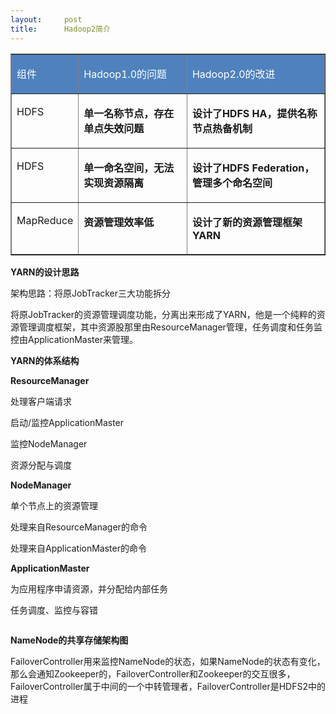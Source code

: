 ```yaml
---
layout:     post
title:      Hadoop2简介
---
```

<div id="article_content" class="article_content clearfix csdn-tracking-statistics" data-pid="blog" data-mod="popu_307" data-dsm="post">
								            <link rel="stylesheet" href="https://csdnimg.cn/release/phoenix/template/css/ck_htmledit_views-f76675cdea.css">
						<div class="htmledit_views" id="content_views">
                
<table border="1" cellspacing="0" cellpadding="0"><tbody><tr><td valign="top" style="background:#4F81BD;">
<p><span style="color:#FFFFFF;">组件</span></p>
</td>
<td valign="top" style="background:#4F81BD;">
<p><span style="color:#FFFFFF;">Hadoop1.0</span><span style="color:#FFFFFF;">的问题</span></p>
</td>
<td valign="top" style="background:#4F81BD;">
<p><span style="color:#FFFFFF;">Hadoop2.0</span><span style="color:#FFFFFF;">的改进</span></p>
</td>
</tr><tr><td valign="top">
<p>HDFS</p>
</td>
<td valign="top">
<p><strong>单一名称节点，存在单点失效问题</strong></p>
</td>
<td valign="top">
<p><strong>设计了HDFS HA，提供名称节点热备机制</strong></p>
</td>
</tr><tr><td valign="top">
<p>HDFS</p>
</td>
<td valign="top">
<p><strong>单一命名空间，无法实现资源隔离</strong></p>
</td>
<td valign="top">
<p><strong>设计了HDFS Federation，管理多个命名空间</strong></p>
</td>
</tr><tr><td valign="top">
<p>MapReduce</p>
</td>
<td valign="top">
<p><strong>资源管理效率低</strong></p>
</td>
<td valign="top">
<p><strong>设计了新的资源管理框架YARN</strong></p>
</td>
</tr></tbody></table><p><strong>YARN的设计思路</strong></p>
<p>架构思路：将原JobTracker三大功能拆分</p>
<p>将原JobTracker的资源管理调度功能，分离出来形成了YARN，他是一个纯粹的资源管理调度框架，其中资源股那里由ResourceManager管理，任务调度和任务监控由ApplicationMaster来管理。</p>
<p><strong>YARN的体系结构</strong></p>
<p><strong>ResourceManager</strong></p>
<p>处理客户端请求</p>
<p>启动/监控ApplicationMaster</p>
<p>监控NodeManager</p>
<p>资源分配与调度</p>
<p><strong>NodeManager</strong></p>
<p>单个节点上的资源管理</p>
<p>处理来自ResourceManager的命令</p>
<p>处理来自ApplicationMaster的命令</p>
<p><strong>ApplicationMaster</strong></p>
<p>为应用程序申请资源，并分配给内部任务</p>
<p>任务调度、监控与容错</p>
<p><img src="https://img-blog.csdn.net/20160822001539622?watermark/2/text/aHR0cDovL2Jsb2cuY3Nkbi5uZXQv/font/5a6L5L2T/fontsize/400/fill/I0JBQkFCMA==/dissolve/70/gravity/Center" alt=""></p>
<p><strong>NameNode的共享存储架构图</strong></p>
<p>FailoverController用来监控NameNode的状态，如果NameNode的状态有变化，那么会通知Zookeeper的，FailoverController和Zookeeper的交互很多，FailoverController属于中间的一个中转管理者，FailoverController是HDFS2中的进程</p>
<p> </p>
            </div>
                </div>